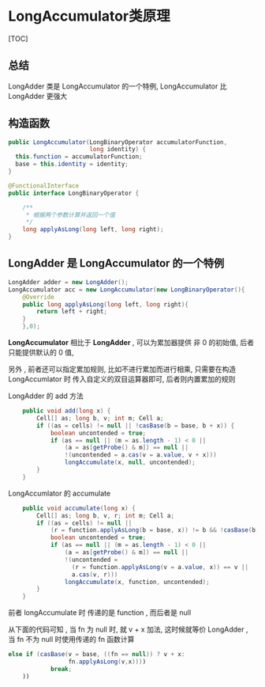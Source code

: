 # LongAccumulator类原理

[TOC]

## 总结

LongAdder 类是 LongAccumulator  的一个特例, LongAccumulator 比 LongAdder 更强大

## 构造函数

```java
public LongAccumulator(LongBinaryOperator accumulatorFunction,
                       long identity) {
  this.function = accumulatorFunction;
  base = this.identity = identity;
}
```

```java
@FunctionalInterface
public interface LongBinaryOperator {

    /**
     * 根据两个参数计算并返回一个值
     */
    long applyAsLong(long left, long right);
}
```

## LongAdder 是 LongAccumulator 的一个特例

```java
LongAdder adder = new LongAdder();
LongAccumulator acc = new LongAccumulator(new LongBinaryOperator(){
  	@Override
  	public long applyAsLong(long left, long right){
    	return left + right;
    }
	},0);
```

**LongAccumulator** 相比于 **LongAdder** , 可以为累加器提供 非 0 的初始值, 后者只能提供默认的 0 值, 

另外 ,  前者还可以指定累加规则, 比如不进行累加而进行相乘, 只需要在构造 LongAccumlator 时 传入自定义的双目运算器即可, 后者则内置累加的规则

LongAdder 的 add 方法

```java
    public void add(long x) {
        Cell[] as; long b, v; int m; Cell a;
        if ((as = cells) != null || !casBase(b = base, b + x)) {
            boolean uncontended = true;
            if (as == null || (m = as.length - 1) < 0 ||
                (a = as[getProbe() & m]) == null ||
                !(uncontended = a.cas(v = a.value, v + x)))
                longAccumulate(x, null, uncontended);
        }
    }
```

LongAccumlator 的 accumulate

```java
    public void accumulate(long x) {
        Cell[] as; long b, v, r; int m; Cell a;
        if ((as = cells) != null ||
            (r = function.applyAsLong(b = base, x)) != b && !casBase(b, r)) {
            boolean uncontended = true;
            if (as == null || (m = as.length - 1) < 0 ||
                (a = as[getProbe() & m]) == null ||
                !(uncontended =
                  (r = function.applyAsLong(v = a.value, x)) == v ||
                  a.cas(v, r)))
                longAccumulate(x, function, uncontended);
        }
    }
```

前者 longAccumulate 时 传递的是 function , 而后者是 null

从下面的代码可知 ,  当 fn 为 null 时, 就  v + x 加法, 这时候就等价 LongAdder , 当 fn 不为 null 时使用传递的 fn 函数计算

```java
else if (casBase(v = base, ((fn == null)) ? v + x:
                 fn.applyAsLong(v,x))))
  			break;
	))
```

